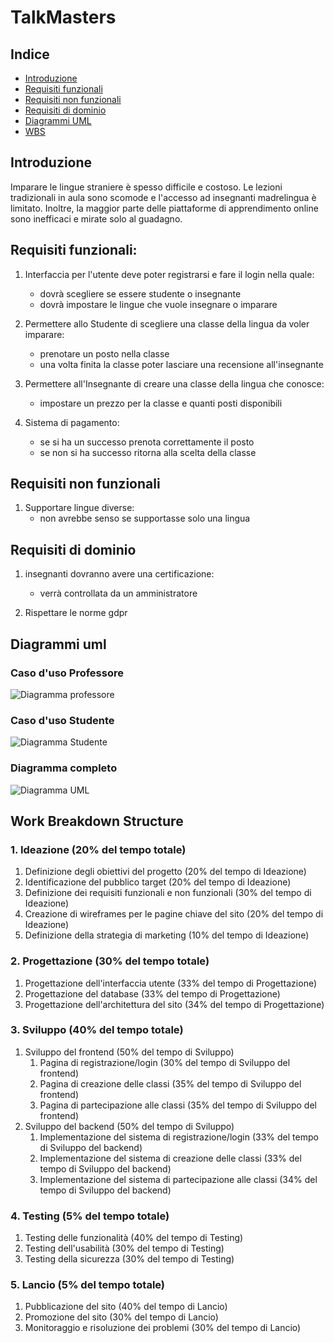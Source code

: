 # TalkMasters

## Indice
- [Introduzione](#introduzione)
- [Requisiti funzionali](#requisiti-funzionali)
- [Requisiti non funzionali](#requisiti-non-funzionali)
- [Requisiti di dominio](#requisiti-di-dominio)
- [Diagrammi UML](#diagrammi-uml)
- [WBS](#Work-Breakdown-Structure)

## Introduzione
Imparare le lingue straniere è spesso difficile e costoso. Le lezioni tradizionali in aula sono scomode e l'accesso ad insegnanti madrelingua è limitato. 
Inoltre, la maggior parte delle piattaforme di apprendimento online sono inefficaci e mirate solo al guadagno.

## Requisiti funzionali:
1. Interfaccia per l'utente deve poter registrarsi e fare il login nella quale:
   - dovrà scegliere se essere studente o insegnante
   - dovrà impostare le lingue che vuole insegnare o imparare

2. Permettere allo Studente di scegliere una classe della lingua da voler imparare:
   - prenotare un posto nella classe
   - una volta finita la classe poter lasciare una recensione all'insegnante

3. Permettere all'Insegnante di creare una classe della lingua che conosce:
   - impostare un prezzo per la classe e quanti posti disponibili

4. Sistema di pagamento:
   - se si ha un successo prenota correttamente il posto
   - se non si ha successo ritorna alla scelta della classe

## Requisiti non funzionali
1. Supportare lingue diverse:
   - non avrebbe senso se supportasse solo una lingua

## Requisiti di dominio
1. insegnanti dovranno avere una certificazione:
   - verrà controllata da un amministratore

2. Rispettare le norme gdpr

## Diagrammi uml

### Caso d'uso Professore
![Diagramma professore](https://yuml.me/diagram/scruffy/usecase/[Professore]%5E[Utente],%20[Utente]-(Registrarsi),%20[Utente]-(Log%20in),%20(Registrarsi)%3E(Lingue%20conosciute),%20(Lingue%20conosciute)%3E(Verifica%20delle%20conoscienze),%20[Amministratore]-(Verifica%20delle%20conoscienze),%20(Log%20in)%3C(Crea%20classe),%20(Log%20in)%3C(Guarda%20classi%20create),%20(Guarda%20classi%20create)%3C(Disdici%20classe),(Guarda%20classi%20create)%3C(Visualizza%20dettagli%20classe))

### Caso d'uso Studente
![Diagramma Studente](https://yuml.me/diagram/scruffy/usecase/[Studente]%5E[Utente],%20[Utente]-(Registrarsi),%20[Utente]-(Log%20in),%20(Registrarsi)%3E(Lingua%20che%20si%20vuole%20imparare),%20(Log%20in)%3E(Prenota%20una%20classe),(Log%20in)%3C(Guarda%20classi%20prenotate),(Guarda%20classi%20prenotate)%3C(Disdici%20classe),%20(Prenota%20una%20classe)%3E(Pagamento),%20(Pagamento)%3C(Successo),%20(Pagamento)%3C(Non%20successo),%20(Non%20successo)%3E(Prenota%20una%20classe),%20(Successo)%3E(Classe%20prenotata),%20(Classe%20prenotata)%3E(Inviare%20email),%20[Sistema]-(Inviare%20email))

### Diagramma completo
![Diagramma UML](https://yuml.me/diagram/scruffy/usecase/[Amminstratore]-(Verifica%20delle%20conoscienze),%20[Studente]%5E[Utente],(Registrarsi)%3E(Lingua%20che%20si%20vuole%20imparare),(Log%20in)%3C(Guarda%20classi%20prenotate),%20(Lingue%20conosciute)%3E(Verifica%20delle%20conoscienze),(Guarda%20classi%20prenotate)%3C(Disdici%20classe),%20(Prenota%20una%20classe)%3E(Pagamento),%20(Pagamento)%3C(Successo),%20(Pagamento)%3C(Non%20successo),%20(Non%20successo)%3E(Prenota%20una%20classe),%20(Successo)%3E(Classe%20prenotata),%20(Classe%20prenotata)%3E(Inviare%20email),%20[Sistema]-(Inviare%20email),%20[Professore]%5E[Utente],%20[Utente]-(Registrarsi),%20[Utente]-(Log%20in),%20(Registrarsi)%3E(Lingue%20conosciute),%20(Log%20in)%3C(Crea%20classe),%20(Log%20in)%3C(Guarda%20classi%20create),%20(Log%20in)%3E(Prenota%20una%20classe),%20(Guarda%20classi%20create)%3C(Disdici%20classe),(Guarda%20classi%20create)%3C(Visualizza%20dettagli%20classe))



## Work Breakdown Structure

### 1. Ideazione (20% del tempo totale)
   1. Definizione degli obiettivi del progetto (20% del tempo di Ideazione)
   2. Identificazione del pubblico target (20% del tempo di Ideazione)
   3. Definizione dei requisiti funzionali e non funzionali (30% del tempo di Ideazione)
   4. Creazione di wireframes per le pagine chiave del sito (20% del tempo di Ideazione)
   5. Definizione della strategia di marketing (10% del tempo di Ideazione)

### 2. Progettazione (30% del tempo totale)
   1. Progettazione dell'interfaccia utente (33% del tempo di Progettazione)
   2. Progettazione del database (33% del tempo di Progettazione)
   3. Progettazione dell'architettura del sito (34% del tempo di Progettazione)

### 3. Sviluppo (40% del tempo totale)
   1. Sviluppo del frontend (50% del tempo di Sviluppo)
      1. Pagina di registrazione/login (30% del tempo di Sviluppo del frontend)
      2. Pagina di creazione delle classi (35% del tempo di Sviluppo del frontend)
      3. Pagina di partecipazione alle classi (35% del tempo di Sviluppo del frontend)
   2. Sviluppo del backend (50% del tempo di Sviluppo)
      1. Implementazione del sistema di registrazione/login (33% del tempo di Sviluppo del backend)
      2. Implementazione del sistema di creazione delle classi (33% del tempo di Sviluppo del backend)
      3. Implementazione del sistema di partecipazione alle classi (34% del tempo di Sviluppo del backend)

### 4. Testing (5% del tempo totale)
   1. Testing delle funzionalità (40% del tempo di Testing)
   2. Testing dell'usabilità (30% del tempo di Testing)
   3. Testing della sicurezza (30% del tempo di Testing)

### 5. Lancio (5% del tempo totale)
   1. Pubblicazione del sito (40% del tempo di Lancio)
   2. Promozione del sito (30% del tempo di Lancio)
   3. Monitoraggio e risoluzione dei problemi (30% del tempo di Lancio)

